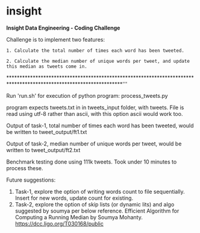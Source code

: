 # insight

<B>Insight Data Engineering - Coding Challenge</B>

Challenge is to implement two features:

    1. Calculate the total number of times each word has been tweeted.

    2. Calculate the median number of unique words per tweet, and update this median as tweets come in.

*******************************************************************************************************************'''


Run 'run.sh' for execution of python program: process_tweets.py

program expects tweets.txt in in tweets_input folder, with tweets. File is read using utf-8 rather than ascii, with this option ascii would work too.

Output of task-1, total number of times each word has been tweeted, would be written to tweet_output/ft1.txt

Output of task-2, median number of unique words per tweet, would be written to tweet_output/ft2.txt

Benchmark testing done using 111k tweets. Took under 10 minutes to process these.

Future suggestions: 
1. Task-1, explore the option of writing words count to file sequentially. Insert for new words, update count for existing.
2. Task-2, explore the option of skip lists (or dynamic lits) and algo suggested by soumya per below reference.
    Efficient Algorithm for Computing a Running Median by Soumya Mohanty. https://dcc.ligo.org/T030168/public
